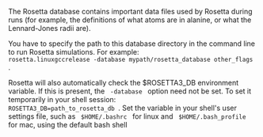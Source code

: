 <!-- --- title: Database -->

The Rosetta database contains important data files used by Rosetta during runs (for example, the definitions of what atoms are in alanine, or what the Lennard-Jones radii are).

You have to specify the path to this database directory in the command line to run Rosetta simulations. For example: <code> rosetta.linuxgccrelease -database mypath/rosetta\_database other\_flags </code>.  

Rosetta will also automatically check the $ROSETTA3_DB environment variable.  If this is present, the <code> -database </code> option need not be set. To set it temporarily in your shell session: <code> ROSETTA3_DB=path_to_rosetta_db </code>.  Set the variable in your shell's user settings file, such as <code> $HOME/.bashrc </code> for linux and <code> $HOME/.bash_profile </code> for mac, using the default bash shell
